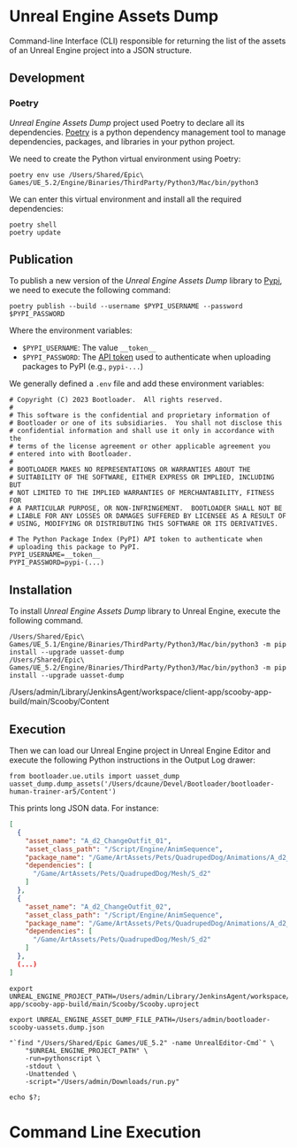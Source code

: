 # Unreal Engine Assets Dump

Command-line Interface (CLI) responsible for returning the list of the assets of an Unreal Engine project into a JSON structure.

## Development

### Poetry

_Unreal Engine Assets Dump_ project used Poetry to declare all its dependencies.  [Poetry](https://python-poetry.org/) is a python dependency management tool to manage dependencies, packages, and libraries in your python project.

We need to create the Python virtual environment using Poetry:

```shell
poetry env use /Users/Shared/Epic\ Games/UE_5.2/Engine/Binaries/ThirdParty/Python3/Mac/bin/python3
```

We can enter this virtual environment and install all the required dependencies:

```shell
poetry shell
poetry update
```


## Publication

To publish a new version of the _Unreal Engine Assets Dump_ library to [Pypi](https://pypi.org/), we need to execute the following command:

```shell
poetry publish --build --username $PYPI_USERNAME --password $PYPI_PASSWORD
```

Where the environment variables:

- `$PYPI_USERNAME`: The value `__token__`
- `$PYPI_PASSWORD`: The [API token](https://pypi.org/manage/account/token/) used to authenticate when uploading packages to PyPI (e.g., `pypi-...`)

We generally defined a `.env` file and add these environment variables:

```text
# Copyright (C) 2023 Bootloader.  All rights reserved.
#
# This software is the confidential and proprietary information of
# Bootloader or one of its subsidiaries.  You shall not disclose this
# confidential information and shall use it only in accordance with the
# terms of the license agreement or other applicable agreement you
# entered into with Bootloader.
#
# BOOTLOADER MAKES NO REPRESENTATIONS OR WARRANTIES ABOUT THE
# SUITABILITY OF THE SOFTWARE, EITHER EXPRESS OR IMPLIED, INCLUDING BUT
# NOT LIMITED TO THE IMPLIED WARRANTIES OF MERCHANTABILITY, FITNESS FOR
# A PARTICULAR PURPOSE, OR NON-INFRINGEMENT.  BOOTLOADER SHALL NOT BE
# LIABLE FOR ANY LOSSES OR DAMAGES SUFFERED BY LICENSEE AS A RESULT OF
# USING, MODIFYING OR DISTRIBUTING THIS SOFTWARE OR ITS DERIVATIVES.

# The Python Package Index (PyPI) API token to authenticate when
# uploading this package to PyPI.
PYPI_USERNAME=__token__
PYPI_PASSWORD=pypi-(...)
```


## Installation

To install _Unreal Engine Assets Dump_ library to Unreal Engine, execute the following command.

```shell
/Users/Shared/Epic\ Games/UE_5.1/Engine/Binaries/ThirdParty/Python3/Mac/bin/python3 -m pip install --upgrade uasset-dump
/Users/Shared/Epic\ Games/UE_5.2/Engine/Binaries/ThirdParty/Python3/Mac/bin/python3 -m pip install --upgrade uasset-dump
```

/Users/admin/Library/JenkinsAgent/workspace/client-app/scooby-app-build/main/Scooby/Content

## Execution

Then we can load our Unreal Engine project in Unreal Engine Editor and execute the following Python instructions in the Output Log drawer:

```shell
from bootloader.ue.utils import uasset_dump
uasset_dump.dump_assets('/Users/dcaune/Devel/Bootloader/bootloader-human-trainer-ar5/Content')
```

This prints long JSON data.  For instance:

```json
[
  {
    "asset_name": "A_d2_ChangeOutfit_01",
    "asset_class_path": "/Script/Engine/AnimSequence",
    "package_name": "/Game/ArtAssets/Pets/QuadrupedDog/Animations/A_d2_ChangeOutfit_01",
    "dependencies": [
      "/Game/ArtAssets/Pets/QuadrupedDog/Mesh/S_d2"
    ]
  },
  {
    "asset_name": "A_d2_ChangeOutfit_02",
    "asset_class_path": "/Script/Engine/AnimSequence",
    "package_name": "/Game/ArtAssets/Pets/QuadrupedDog/Animations/A_d2_ChangeOutfit_02",
    "dependencies": [
      "/Game/ArtAssets/Pets/QuadrupedDog/Mesh/S_d2"
    ]
  },
  (...)
]
```

```shell
export UNREAL_ENGINE_PROJECT_PATH=/Users/admin/Library/JenkinsAgent/workspace/client-app/scooby-app-build/main/Scooby/Scooby.uproject

export UNREAL_ENGINE_ASSET_DUMP_FILE_PATH=/Users/admin/bootloader-scooby-uassets.dump.json

"`find "/Users/Shared/Epic Games/UE_5.2" -name UnrealEditor-Cmd`" \
    "$UNREAL_ENGINE_PROJECT_PATH" \
    -run=pythonscript \
    -stdout \
    -Unattended \
    -script="/Users/admin/Downloads/run.py"

echo $?;
```

# Command Line Execution

```shell


```